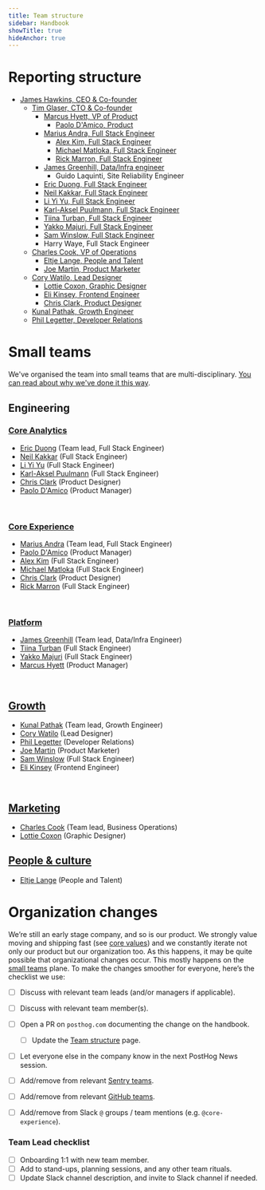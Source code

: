 ```yaml
---
title: Team structure
sidebar: Handbook
showTitle: true
hideAnchor: true
---
```


# Reporting structure

- [James Hawkins, CEO & Co-founder](/handbook/company/team#james-hawkins-co-founder--ceo)
  - [Tim Glaser, CTO & Co-founder](/handbook/company/team#tim-glaser-co-founder--cto)
    - [Marcus Hyett, VP of Product](/handbook/company/team#marcus-hyett-vp-of-product)
      - [Paolo D'Amico, Product](/handbook/company/team#paolo-damico-product)
    - [Marius Andra, Full Stack Engineer](/handbook/company/team#marius-andra-software-engineer)
      - [Alex Kim, Full Stack Engineer](/handbook/company/team#alex-kim-full-stack-engineer)
      - [Michael Matloka, Full Stack Engineer](/handbook/company/team#michael-matloka-software-engineer)
      - [Rick Marron, Full Stack Engineer](/handbook/company/team#rick-marron-full-stack-engineer)
    - [James Greenhill, Data/Infra engineer](/handbook/company/team#james-greenhill-software-engineer)
      - Guido Laquinti, Site Reliability Engineer
    - [Eric Duong, Full Stack Engineer](/handbook/company/team#eric-duong-software-engineer)
    - [Neil Kakkar, Full Stack Engineer](/handbook/company/team#neil-kakkar-software-engineer)
    - [Li Yi Yu, Full Stack Engineer](/handbook/company/team#li-yi-yu-full-stack-engineer)
    - [Karl-Aksel Puulmann, Full Stack Engineer](/handbook/company/team#karlaksel-puulmann-software-engineer)
    - [Tiina Turban, Full Stack Engineer](/handbook/company/team#tiina-turban-software-engineer)
    - [Yakko Majuri, Full Stack Engineer](/handbook/company/team#yakko-majuri-software-engineer)
    - [Sam Winslow, Full Stack Engineer](/handbook/company/team#sam-winslow-full-stack-engineer)
    - Harry Waye, Full Stack Engineer
  - [Charles Cook, VP of Operations](/handbook/company/team#charles-cook-business-operations)
    - [Eltje Lange, People and Talent](/handbook/company/team#eltje-lange-people-and-talent)
    - [Joe Martin, Product Marketer](/handbook/company/team#joe-martin-product-marketer)
  - [Cory Watilo, Lead Designer](/handbook/company/team#cory-watilo-lead-designer)
    - [Lottie Coxon, Graphic Designer](/handbook/company/team#lottie-coxon-graphic-designer)
    - [Eli Kinsey, Frontend Engineer](/handbook/company/team#eli-kinsey-frontend-engineer)
    - [Chris Clark, Product Designer](/handbook/company/team#chris-clark)
  - [Kunal Pathak, Growth Engineer](/handbook/company/team#kunal-pathak-growth-engineer)
  - [Phil Legetter, Developer Relations](/handbook/company/team#phil-leggetter-developer-relations)

# Small teams

We've organised the team into small teams that are multi-disciplinary. [You can read about why we've done it this way](/handbook/people/team-structure/why-small-teams).

## Engineering

### [Core Analytics](core-analytics)
- [Eric Duong](/handbook/company/team#eric-duong-software-engineer) (Team lead, Full Stack Engineer)
- [Neil Kakkar](/handbook/company/team#neil-kakkar-software-engineer) (Full Stack Engineer)
- [Li Yi Yu](/handbook/company/team#li-yi-yu-full-stack-engineer) (Full Stack Engineer)
- [Karl-Aksel Puulmann](/handbook/company/team#karlaksel-puulmann-software-engineer) (Full Stack Engineer)
- [Chris Clark](/handbook/company/team#chris-clark) (Product Designer)
- [Paolo D'Amico](/handbook/company/team#paolo-damico) (Product Manager)

<br />

### [Core Experience](core-experience)
- [Marius Andra](/handbook/company/team#marius-andra-software-engineer) (Team lead, Full Stack Engineer)
- [Paolo D'Amico](/handbook/company/team#paolo-damico) (Product Manager)
- [Alex Kim](/handbook/company/team#alex-kim-full-stack-engineer) (Full Stack Engineer)
- [Michael Matloka](/handbook/company/team#michael-matloka-software-engineer) (Full Stack Engineer)
- [Chris Clark](/handbook/company/team#chris-clark) (Product Designer)
- [Rick Marron](/handbook/company/team#rick-marron-full-stack-engineer) (Full Stack Engineer)

<br />

### [Platform](platform)
- [James Greenhill](/handbook/company/team#james-greenhill-software-engineer) (Team lead, Data/Infra Engineer)
- [Tiina Turban](/handbook/company/team#tiina-turban-software-engineer) (Full Stack Engineer)
- [Yakko Majuri](/handbook/company/team#yakko-majuri-software-engineer) (Full Stack Engineer)
- [Marcus Hyett](/handbook/company/team#marcus-hyett) (Product Manager)

<br />

## [Growth](growth)

- [Kunal Pathak](/handbook/company/team#kunal-pathak-growth-engineer) (Team lead, Growth Engineer)
- [Cory Watilo](/handbook/company/team#cory-watilo-lead-designer) (Lead Designer)
- [Phil Legetter](/handbook/company/team#phil-leggetter-developer-relations) (Developer Relations)
- [Joe Martin](/handbook/company/team#joe-martin-product-marketer) (Product Marketer)
- [Sam Winslow](/handbook/company/team#sam-winslow-full-stack-engineer) (Full Stack Engineer)
- [Eli Kinsey](/handbook/company/team#eli-kinsey-frontend-engineer) (Frontend Engineer)

<br />

## [Marketing](marketing)
- [Charles Cook](/handbook/company/team#charles-cook-business-operations) (Team lead, Business Operations)
- [Lottie Coxon](/handbook/company/team#lottie-coxon-graphic-designer) (Graphic Designer)

## [People & culture](people)
- [Eltje Lange](/handbook/company/team#eltje-lange-people-and-talent) (People and Talent)


# Organization changes

We’re still an early stage company, and so is our product. We strongly value moving and shipping fast (see [core values](/handbook/company/values)) and we constantly iterate not only our product but our organization too. As this happens, it may be quite possible that organizational changes occur. This mostly happens on the [small teams](/handbook/people/team-structure/why-small-teams) plane. To make the changes smoother for everyone, here’s the checklist we use:

- [ ] Discuss with relevant team leads (and/or managers if applicable).
- [ ] Discuss with relevant team member(s).
- [ ] Open a PR on `posthog.com` documenting the change on the handbook.
    - [ ] Update the [Team structure](/handbook/people/team-structure/team-structure) page.
- [ ] Let everyone else in the company know in the next PostHog News session.
- [ ] Add/remove from relevant [Sentry teams](https://sentry.io/settings/posthog/teams/).
- [ ] Add/remove from relevant [GitHub teams](https://github.com/orgs/PostHog/teams).
- [ ] Add/remove from Slack `@` groups / team mentions (e.g. `@core-experience`).


### Team Lead checklist
- [ ] Onboarding 1:1 with new team member.
- [ ] Add to stand-ups, planning sessions, and any other team rituals.
- [ ] Update Slack channel description, and invite to Slack channel if needed.
